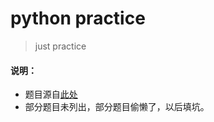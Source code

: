 # python practice

>just practice

#### 说明： ####
- 题目源自[此处](https://github.com/Yixiaohan/show-me-the-code)
- 部分题目未列出，部分题目偷懒了，以后填坑。
